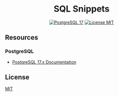 <h1 align="center">SQL Snippets</h1>

<p align="center">
    <a href="https://www.postgresql.org/docs/17/index.html">
        <img src="https://img.shields.io/badge/postgres-17-blue?style=flat&logo=postgresql&logoColor=f5f5f5" alt="PostgreSQL 17" /></a>
    <a href="./LICENSE.md">
        <img src="https://img.shields.io/badge/license-mit-white?style=flat&logo=github"  alt="License MIT" /></a>
</p>

## Resources

### PostgreSQL

- [PostgreSQL 17.x Documentation](https://www.postgresql.org/docs/17/index.html)

## License

[MIT](LICENSE.md)
